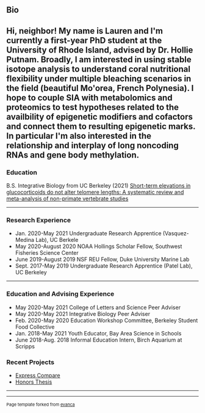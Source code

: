 ## Bio
Hi, neighbor! My name is Lauren and I'm currently a first-year PhD student 
at the University of Rhode Island, advised by Dr. Hollie Putnam. Broadly, I am interested in using stable
isotope analysis to understand coral nutritional flexibility under multiple
bleaching scenarios in the field (beautiful Mo'orea, French Polynesia). 
I hope to couple SIA with metabolomics and proteomics to
test hypotheses related to the availbility of epigenetic modifiers and 
cofactors and connect them to resulting epigenetic marks. In particular
I'm also interested in the relationship and interplay of long noncoding RNAs and gene body
methylation.   
---
### Education
B.S. Integrative Biology from UC Berkeley (2021)
[Short-term elevations in glucocorticoids do not alter telomere lengths: A systematic review and meta-analysis of non-primate vertebrate studies](https://journals.plos.org/plosone/article?id=10.1371/journal.pone.0257370)


---
### Research Experience
- Jan. 2020-May 2021 Undergraduate Research Apprentice (Vasquez-Medina Lab), UC Berkele
- May 2020-August 2020 NOAA Hollings Scholar Fellow, Southwest Fisheries Science Center
- June 2019-August 2019 NSF REU Fellow, Duke University Marine Lab
- Sept. 2017-May 2019 Undergraduate Research Apprentice (Patel Lab), UC Berkeley


---

### Education and Advising Experience
- May 2020-May 2021 College of Letters and Science Peer Adviser
- May 2020-May 2021 Integrative Biology Peer Adviser
- Feb. 2020-May 2020 Education Workshop Committee, Berkeley Student Food
Collective
- Jan. 2018-May 2021 Youth Educator, Bay Area Science in Schools 
- June 2018-Aug. 2018 Informal Education Intern, Birch Aquarium at Scripps
### Recent Projects

- [Express Compare](https://github.com/laurenzane/Express_Compare)
- [Honors Thesis](https://github.com/laurenzane/VM_lab_metaanalysis)

---




---
<p style="font-size:11px">Page template forked from <a href="https://github.com/evanca/quick-portfolio">evanca</a></p>
<!-- Remove above link if you don't want to attibute -->
